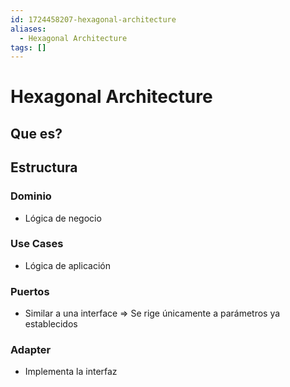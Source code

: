 ```yaml
---
id: 1724458207-hexagonal-architecture
aliases:
  - Hexagonal Architecture
tags: []
---
```


# Hexagonal Architecture

## Que es?

## Estructura

### Dominio

- Lógica de negocio

### Use Cases

- Lógica de aplicación

### Puertos

- Similar a una interface => Se rige únicamente a parámetros ya establecidos

### Adapter

- Implementa la interfaz
